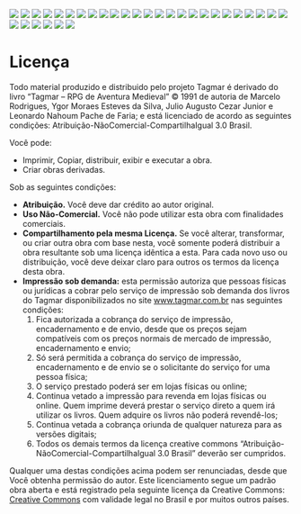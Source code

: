 ![](assets/tutorial/001_Easy-Resize.com.jpg)
![](assets/tutorial/002_Easy-Resize.com.jpg)
![](assets/tutorial/003_Easy-Resize.com.jpg)
![](assets/tutorial/004_Easy-Resize.com.jpg)
![](assets/tutorial/005_Easy-Resize.com.jpg)
![](assets/tutorial/006_Easy-Resize.com.jpg)
![](assets/tutorial/007_Easy-Resize.com.jpg)
![](assets/tutorial/008_Easy-Resize.com.jpg)
![](assets/tutorial/009_Easy-Resize.com.jpg)
![](assets/tutorial/010_Easy-Resize.com.jpg)
![](assets/tutorial/011_Easy-Resize.com.jpg)
![](assets/tutorial/012_Easy-Resize.com.jpg)
![](assets/tutorial/013_Easy-Resize.com.jpg)
![](assets/tutorial/014_Easy-Resize.com.jpg)
![](assets/tutorial/0015_Easy-Resize.com.jpg)
![](assets/tutorial/016_Easy-Resize.com.jpg)
![](assets/tutorial/017_Easy-Resize.com.jpg)
![](assets/tutorial/018_Easy-Resize.com.jpg)
![](assets/tutorial/019_Easy-Resize.com.jpg)
![](assets/tutorial/020_Easy-Resize.com.jpg)
![](assets/tutorial/021_Easy-Resize.com.jpg)
![](assets/tutorial/022_Easy-Resize.com.jpg)
![](assets/tutorial/023_Easy-Resize.com.jpg)
![](assets/tutorial/024_Easy-Resize.com.jpg)
![](assets/tutorial/025_Easy-Resize.com.jpg)
![](assets/tutorial/026_Easy-Resize.com.jpg)
![](assets/tutorial/027_Easy-Resize.com.jpg)
![](assets/tutorial/028_Easy-Resize.com.jpg)
![](assets/tutorial/029_Easy-Resize.com.jpg)
![](assets/tutorial/030_Easy-Resize.com.jpg)
![](assets/tutorial/031_Easy-Resize.com.jpg)

# Licença
Todo material produzido e distribuido pelo projeto Tagmar é derivado do livro “Tagmar – RPG de Aventura Medieval” © 1991 de autoria de Marcelo Rodrigues,  Ygor Moraes Esteves da Silva, Julio Augusto Cezar Junior e Leonardo Nahoum Pache de Faria; e está licenciado de acordo as seguintes condições: Atribuição-NãoComercial-CompartilhaIgual 3.0 Brasil.

Você pode:
* Imprimir, Copiar, distribuir, exibir e executar a obra.
* Criar obras derivadas.

Sob as seguintes condições:

* **Atribuição.** Você deve dar crédito ao autor original. 
* **Uso Não-Comercial.** Você não pode utilizar esta obra com finalidades comerciais. 
* **Compartilhamento pela mesma Licença.** Se você alterar, transformar, ou criar outra obra com base nesta, você somente poderá distribuir a obra resultante sob uma licença idêntica a esta. Para cada novo uso ou distribuição, você deve deixar claro para outros os termos da licença desta obra.
* **Impressão sob demanda:** esta permissão autoriza que pessoas físicas ou jurídicas a cobrar pelo serviço de impressão sob demanda dos livros do Tagmar disponibilizados no site www.tagmar.com.br nas seguintes condições:
    1. Fica autorizada a cobrança do serviço de impressão, encadernamento e de envio, desde que os preços sejam compatíveis com os preços normais de mercado de impressão, encadernamento e envio; 
    2. Só será permitida a cobrança do serviço de impressão, encadernamento e de envio se o solicitante do serviço for uma pessoa física; 
    3. O serviço prestado poderá ser em lojas físicas ou online; 
    4. Continua vetado a impressão para revenda em lojas físicas ou online. Quem imprime deverá prestar o serviço direto a quem irá utilizar os livros. Quem adquire os livros não poderá revendê-los; 
    5. Continua vetada a cobrança oriunda de qualquer natureza para as versões digitais; 
    6. Todos os demais termos da licença creative commons “Atribuição-NãoComercial-CompartilhaIgual 3.0 Brasil” deverão ser cumpridos.

Qualquer uma destas condições acima podem ser renunciadas, desde que Você obtenha permissão do autor.
Este licenciamento segue um padrão obra aberta e está registrado pela seguinte licença da Creative Commons: [Creative Commons](http://creativecommons.org/licenses/by-nc-sa/3.0/br/) com validade legal no Brasil e por muitos outros países. 



   


                            